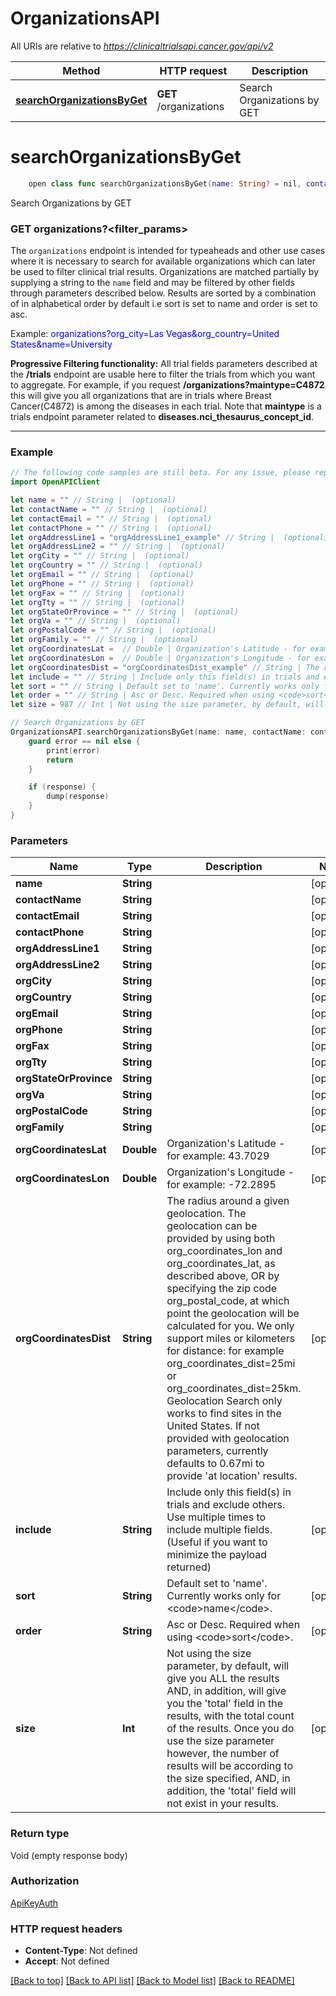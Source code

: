 # OrganizationsAPI

All URIs are relative to *https://clinicaltrialsapi.cancer.gov/api/v2*

Method | HTTP request | Description
------------- | ------------- | -------------
[**searchOrganizationsByGet**](OrganizationsAPI.md#searchorganizationsbyget) | **GET** /organizations | Search Organizations by GET


# **searchOrganizationsByGet**
```swift
    open class func searchOrganizationsByGet(name: String? = nil, contactName: String? = nil, contactEmail: String? = nil, contactPhone: String? = nil, orgAddressLine1: String? = nil, orgAddressLine2: String? = nil, orgCity: String? = nil, orgCountry: String? = nil, orgEmail: String? = nil, orgPhone: String? = nil, orgFax: String? = nil, orgTty: String? = nil, orgStateOrProvince: String? = nil, orgVa: String? = nil, orgPostalCode: String? = nil, orgFamily: String? = nil, orgCoordinatesLat: Double? = nil, orgCoordinatesLon: Double? = nil, orgCoordinatesDist: String? = nil, include: String? = nil, sort: String? = nil, order: String? = nil, size: Int? = nil, completion: @escaping (_ data: Void?, _ error: Error?) -> Void)
```

Search Organizations by GET

<h3>GET organizations?&lt;filter_params&gt;</h3><p>The <code>organizations</code> endpoint is intended for typeaheads and other use cases where it is necessary to search for available organizations which can later be used to filter clinical trial results. Organizations are matched partially by supplying a string to the <code>name</code> field and may be filtered by other fields through parameters described below. Results are sorted by a combination of in alphabetical order by default i.e sort is set to name and order is set to asc.</p><p>Example: <font class=\"example\" color=\"#0000FF\" style=\"word-wrap: break-word;\">organizations?org_city=Las Vegas&org_country=United States&name=University</font></p><p><b>Progressive Filtering functionality:</b> All trial fields parameters described at the <b>/trials</b> endpoint are usable here to filter the trials from which you want to aggregate. For example, if you request <b>/organizations?maintype=C4872</b> this will give you all organizations that are in trials where Breast Cancer(C4872) is among the diseases in each trial. Note that <b>maintype</b> is a trials endpoint parameter related to <b>diseases.nci_thesaurus_concept_id</b>.</p><hr>

### Example
```swift
// The following code samples are still beta. For any issue, please report via http://github.com/OpenAPITools/openapi-generator/issues/new
import OpenAPIClient

let name = "" // String |  (optional)
let contactName = "" // String |  (optional)
let contactEmail = "" // String |  (optional)
let contactPhone = "" // String |  (optional)
let orgAddressLine1 = "orgAddressLine1_example" // String |  (optional)
let orgAddressLine2 = "" // String |  (optional)
let orgCity = "" // String |  (optional)
let orgCountry = "" // String |  (optional)
let orgEmail = "" // String |  (optional)
let orgPhone = "" // String |  (optional)
let orgFax = "" // String |  (optional)
let orgTty = "" // String |  (optional)
let orgStateOrProvince = "" // String |  (optional)
let orgVa = "" // String |  (optional)
let orgPostalCode = "" // String |  (optional)
let orgFamily = "" // String |  (optional)
let orgCoordinatesLat =  // Double | Organization's Latitude - for example: 43.7029 (optional)
let orgCoordinatesLon =  // Double | Organization's Longitude - for example: -72.2895 (optional)
let orgCoordinatesDist = "orgCoordinatesDist_example" // String | The radius around a given geolocation. The geolocation can be provided by using both org_coordinates_lon and org_coordinates_lat, as described above, OR by specifying the zip code org_postal_code, at which point the geolocation will be calculated for you. We only support miles or kilometers for distance: for example org_coordinates_dist=25mi or org_coordinates_dist=25km. Geolocation Search only works to find sites in the United States. If not provided with geolocation parameters, currently defaults to 0.67mi to provide 'at location' results. (optional)
let include = "" // String | Include only this field(s) in trials and exclude others. Use multiple times to include multiple fields.  (Useful if you want to minimize the payload returned) (optional)
let sort = "" // String | Default set to 'name'. Currently works only for <code>name</code>. (optional)
let order = "" // String | Asc or Desc. Required when using <code>sort</code>. (optional)
let size = 987 // Int | Not using the size parameter, by default, will give you ALL the results AND, in addition, will give you the 'total' field in the results, with the total count of the results. Once you do use the size parameter however, the number of results will be according to the size specified, AND, in addition, the 'total' field will not exist in your results. (optional)

// Search Organizations by GET
OrganizationsAPI.searchOrganizationsByGet(name: name, contactName: contactName, contactEmail: contactEmail, contactPhone: contactPhone, orgAddressLine1: orgAddressLine1, orgAddressLine2: orgAddressLine2, orgCity: orgCity, orgCountry: orgCountry, orgEmail: orgEmail, orgPhone: orgPhone, orgFax: orgFax, orgTty: orgTty, orgStateOrProvince: orgStateOrProvince, orgVa: orgVa, orgPostalCode: orgPostalCode, orgFamily: orgFamily, orgCoordinatesLat: orgCoordinatesLat, orgCoordinatesLon: orgCoordinatesLon, orgCoordinatesDist: orgCoordinatesDist, include: include, sort: sort, order: order, size: size) { (response, error) in
    guard error == nil else {
        print(error)
        return
    }

    if (response) {
        dump(response)
    }
}
```

### Parameters

Name | Type | Description  | Notes
------------- | ------------- | ------------- | -------------
 **name** | **String** |  | [optional] 
 **contactName** | **String** |  | [optional] 
 **contactEmail** | **String** |  | [optional] 
 **contactPhone** | **String** |  | [optional] 
 **orgAddressLine1** | **String** |  | [optional] 
 **orgAddressLine2** | **String** |  | [optional] 
 **orgCity** | **String** |  | [optional] 
 **orgCountry** | **String** |  | [optional] 
 **orgEmail** | **String** |  | [optional] 
 **orgPhone** | **String** |  | [optional] 
 **orgFax** | **String** |  | [optional] 
 **orgTty** | **String** |  | [optional] 
 **orgStateOrProvince** | **String** |  | [optional] 
 **orgVa** | **String** |  | [optional] 
 **orgPostalCode** | **String** |  | [optional] 
 **orgFamily** | **String** |  | [optional] 
 **orgCoordinatesLat** | **Double** | Organization&#39;s Latitude - for example: 43.7029 | [optional] 
 **orgCoordinatesLon** | **Double** | Organization&#39;s Longitude - for example: -72.2895 | [optional] 
 **orgCoordinatesDist** | **String** | The radius around a given geolocation. The geolocation can be provided by using both org_coordinates_lon and org_coordinates_lat, as described above, OR by specifying the zip code org_postal_code, at which point the geolocation will be calculated for you. We only support miles or kilometers for distance: for example org_coordinates_dist&#x3D;25mi or org_coordinates_dist&#x3D;25km. Geolocation Search only works to find sites in the United States. If not provided with geolocation parameters, currently defaults to 0.67mi to provide &#39;at location&#39; results. | [optional] 
 **include** | **String** | Include only this field(s) in trials and exclude others. Use multiple times to include multiple fields.  (Useful if you want to minimize the payload returned) | [optional] 
 **sort** | **String** | Default set to &#39;name&#39;. Currently works only for &lt;code&gt;name&lt;/code&gt;. | [optional] 
 **order** | **String** | Asc or Desc. Required when using &lt;code&gt;sort&lt;/code&gt;. | [optional] 
 **size** | **Int** | Not using the size parameter, by default, will give you ALL the results AND, in addition, will give you the &#39;total&#39; field in the results, with the total count of the results. Once you do use the size parameter however, the number of results will be according to the size specified, AND, in addition, the &#39;total&#39; field will not exist in your results. | [optional] 

### Return type

Void (empty response body)

### Authorization

[ApiKeyAuth](../README.md#ApiKeyAuth)

### HTTP request headers

 - **Content-Type**: Not defined
 - **Accept**: Not defined

[[Back to top]](#) [[Back to API list]](../README.md#documentation-for-api-endpoints) [[Back to Model list]](../README.md#documentation-for-models) [[Back to README]](../README.md)

